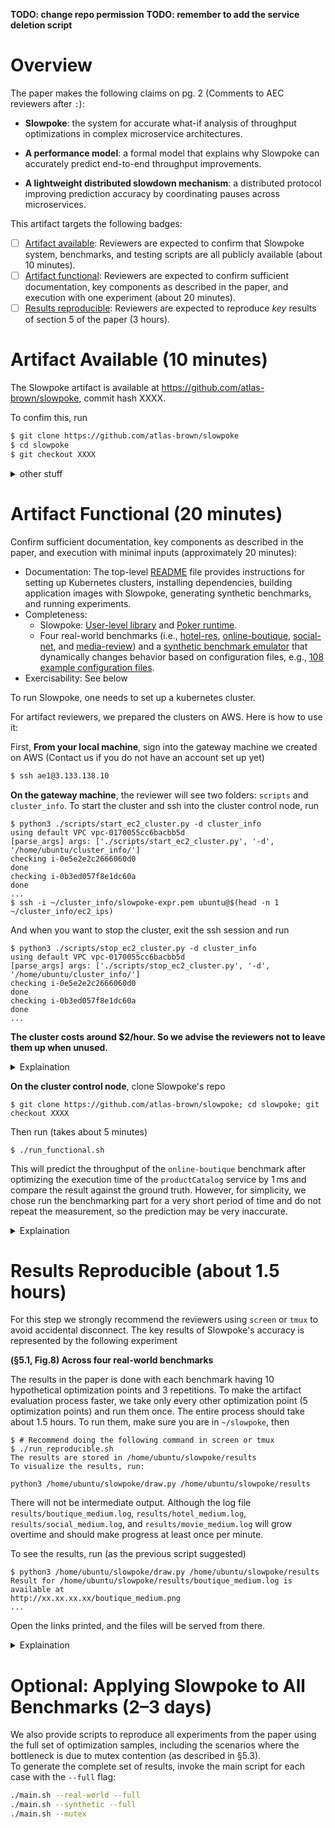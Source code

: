 **TODO: change repo permission**
**TODO: remember to add the service deletion script**

# Overview

The paper makes the following claims on pg. 2 (Comments to AEC reviewers after `:`):

* **Slowpoke**: the system for accurate what-if analysis of throughput optimizations in complex microservice architectures.

* **A performance model**: a formal model that explains why Slowpoke can accurately predict end-to-end throughput improvements.

* **A lightweight distributed slowdown mechanism**: a distributed protocol improving prediction accuracy by coordinating pauses across microservices.


<!-- **(C1) Slowpoke accurately quantifies throughput optimizations on four real-world microservice applications.** -->

<!-- **(C2) Slowpoke accurately quantifies throughput after scaling optimizations or when the bottleneck is caused by mutex contention.** -->

<!-- **(C2) Slowpoke accurately quantifies throguhput optimizations across synthetic microservice applications covering a wide range of microservice characteristics.** -->

This artifact targets the following badges:

* [ ] [Artifact available](#artifact-available): Reviewers are expected to confirm that Slowpoke system, benchmarks, and testing scripts are all publicly available (about 10 minutes).
* [ ] [Artifact functional](#artifact-functional): Reviewers are expected to confirm sufficient documentation, key components as described in the paper, and execution with one experiment (about 20 minutes).
* [ ] [Results reproducible](#results-reproducible): Reviewers are expected to reproduce _key_ results of section 5 of the paper (3 hours).

# Artifact Available (10 minutes)

The Slowpoke artifact is available at https://github.com/atlas-brown/slowpoke, commit hash XXXX.

To confim this, run

```bash
$ git clone https://github.com/atlas-brown/slowpoke
$ cd slowpoke
$ git checkout XXXX
```

<details><summary>other stuff</summary>
  * EC2 cluster setup: We provide automation scripts and instructions in `scripts/setup/` to create, initialize, start, stop, and terminate EC2 clusters.
  * Building and deploying applications with Slowpoke: Instructions are available in `scripts/build/` for instrumenting applications and deploying them with Slowpoke, including modifying YAML configuration files.
  * Automated testing framework: Scripts in `scripts/test/` support end-to-end experiment orchestration with Slowpoke, enabling reproducible and automated testing.
 Confirm that the benchmark programs, their inputs, and automation scripts are all publicly available:

1. The code is hosted at: [https://github.com/atlas-brown/slowpoke](https://github.com/atlas-brown/slowpoke)

2. Slowpoke is available in the [`pkg/slowpoke/`]() directory of the repository, including a third-party lib and Poker runtime.

3. Benchmarks are available in the [`benchmarks/`]() directory of the repository.

4. Additional scripts are available in the [`scripts/`]() directory of the repository.

> AEC Reviewers: From this point on, scripts use the provided AWS EC2 instances. All preprofiling results, Docker images are provided for efficiency.
> We provide a kubernete cluster with X machines for each reviwer, with all dependencies satisfied.
> To request access to the control node, please comment your public keys on hotcrp. 
> Once the access is granted, reviwers can start/stop the clusters as needed.
</details>

# Artifact Functional (20 minutes)

Confirm sufficient documentation, key components as described in the paper, and execution with minimal inputs (approximately 20 minutes):

* Documentation: The top-level [README]() file provides instructions for setting up Kubernetes clusters, installing dependencies, building application images with Slowpoke, generating synthetic benchmarks, and running experiments. 
* Completeness:
  * Slowpoke: [User-level library]() and [Poker runtime]().
  * Four real-world benchmarks (i.e., [hotel-res](), [online-boutique](), [social-net](), and [media-review]()) and a [synthetic benchmark emulator]() that dynamically changes behavior based on configuration files, e.g., [108 example configuration files]().
* Exercisability: See below

To run Slowpoke, one needs to set up a kubernetes cluster.

For artifact reviewers, we prepared the clusters on AWS. Here is how to use it:

First, **From your local machine**, sign into the gateway machine we created on AWS
(Contact us if you do not have an account set up yet)
```bash
$ ssh ae1@3.133.138.10
```

**On the gateway machine**, the reviewer will see two folders: `scripts` and `cluster_info`. To start the cluster and ssh into the cluster control node, run 
```console
$ python3 ./scripts/start_ec2_cluster.py -d cluster_info
using default VPC vpc-0170055cc6bacbb5d
[parse_args] args: ['./scripts/start_ec2_cluster.py', '-d', '/home/ubuntu/cluster_info/']
checking i-0e5e2e2c2666060d0
done
checking i-0b3ed057f8e1dc60a
done
...
$ ssh -i ~/cluster_info/slowpoke-expr.pem ubuntu@$(head -n 1 ~/cluster_info/ec2_ips)
```
And when you want to stop the cluster, exit the ssh session and run
```console
$ python3 ./scripts/stop_ec2_cluster.py -d cluster_info
using default VPC vpc-0170055cc6bacbb5d
[parse_args] args: ['./scripts/stop_ec2_cluster.py', '-d', '/home/ubuntu/cluster_info/']
checking i-0e5e2e2c2666060d0
done
checking i-0b3ed057f8e1dc60a
done
...
```

**The cluster costs around $2/hour. So we advise the reviewers not to leave them up when unused.**

<details>
 <summary>Explaination</summary>

The cluster is already set up using scripts in this repo under [`scripts/setup/`]() (see. The cluster contains 2 AWS `m5.xlarge` and 12 `m5.large` EC2 instances. The public IPs of the EC2 machines will be stored in `~/cluster_info/ec2_ips`, first one is the kubernetes control node, the second one is worker node that runs the workload generator, the rest are worker nodes that run the services in each benchmark.

</details>

**On the cluster control node**, clone Slowpoke's repo
```console
$ git clone https://github.com/atlas-brown/slowpoke; cd slowpoke; git checkout XXXX
```
Then run (takes about 5 minutes)
```console
$ ./run_functional.sh
```
This will predict the throughput of the `online-boutique` benchmark after optimizing the execution time of the `productCatalog` service by 1 ms and compare the result against the ground truth.
However, for simplicity, we chose run the benchmarking part for a very short period of time and do not repeat the measurement, so the prediction may be very inaccurate.

<details>
 <summary>Explaination</summary>

`./run_functional.sh` runs [`./slowpoke/boutique/run-boutique-tiny.sh`](), which runs the main testing script with appropriate arguments

**Setup (optional):** We provide fully initialized and configured Kubernetes clusters for convenience.  
Optionally, reviewers may set up their own EC2 machines using the following script:
```
# Create a EC2 cluster with 8 worker nodes and one control node
python3 script/setup/ec2_cluster -n 8
# Initialize the Kubernete clusters and return the control node IP
IP=$(./script/setup/initialize-aws.sh)
# ssh into the control node
ssh -i slowpoke.pem ubuntu@$IP
```
</details>

# Results Reproducible (about 1.5 hours)

For this step we strongly recommend the reviewers using `screen` or `tmux` to avoid accidental disconnect.
The key results of Slowpoke's accuracy is represented by the following experiment

**(§5.1, Fig.8) Across four real-world benchmarks**

The results in the paper is done with each benchmark having 10 hypothetical optimization points and 3 repetitions. To make the artifact evaluation process faster, we take only every other optimization point (5 optimization points) and run them once. The entire process should take about 1.5 hours. To run them, make sure you are in `~/slowpoke`, then

```console
$ # Recommend doing the following command in screen or tmux
$ ./run_reproducible.sh
The results are stored in /home/ubuntu/slowpoke/results
To visualize the results, run: 

python3 /home/ubuntu/slowpoke/draw.py /home/ubuntu/slowpoke/results
```

There will not be intermediate output. Although the log file `results/boutique_medium.log`, `results/hotel_medium.log`, `results/social_medium.log`, and `results/movie_medium.log` will grow overtime and should make progress at least once per minute.

To see the results, run (as the previous script suggested)

```console
$ python3 /home/ubuntu/slowpoke/draw.py /home/ubuntu/slowpoke/results
Result for /home/ubuntu/slowpoke/results/boutique_medium.log is available at
http://xx.xx.xx.xx/boutique_medium.png
...
```
Open the links printed, and the files will be served from there.

<details>
 <summary>
  Explaination
 </summary>


(18 minutes) hotel reservation errors: [-2.684722102591385, 2.2647041284859606, 0.2594638696769054, -3.591321001845969, 2.9804826213333375]

(19 minutes) online-boutique errors: [-7.1738703485706985, -5.916802465834088, -3.9139179253133833, -1.8576624448109162, 0.028792889928492823]

(17 minutes) social network errors: [2.056515017954307, -5.524510290578988, -6.066724216678917, -2.149487791284433, -0.44225723157220204]

(21 minutes) movie error: [-2.401952364289003, -0.3078691157346066, -0.28027965186679527, -0.8809673184547445, 0.834048643872503]

</details>

<!--**(§5.2, Fig.9) Across synthetic microservice applications**

The results presented in the paper are based on 10 optimizations, each reducing the target service's processing time by increments ranging from 10\% to 100\%.  
Executing the full set of experiments takes several days to complete.  
To enable more efficient reproduction without loss of insight, we sample 5 optimizations from the same range.  -->






<!-- The results in the paper are generated from 9 synthetic topologies (Fig. 7), each evaluated under three different configuration parameters, resulting in a total of 108 applications.  
This exhaustive exploration is time-consuming. 
To reduce evaluation time, we sample one application from each topology.  
**C2 (X minutes):** Invoke the top-level `main.sh` script with the `--synthetic` flag. 
This runs experiments for both predictions and ground truth, and outputs Figure 9 with 45 data points.  -->


# Optional: Applying Slowpoke to All Benchmarks (2–3 days)

We also provide scripts to reproduce all experiments from the paper using the full set of optimization samples, including the scenarios where the bottleneck is due to mutex contention (as described in §5.3).  
To generate the complete set of results, invoke the main script for each case with the `--full` flag:

```bash
./main.sh --real-world --full
./main.sh --synthetic --full
./main.sh --mutex
